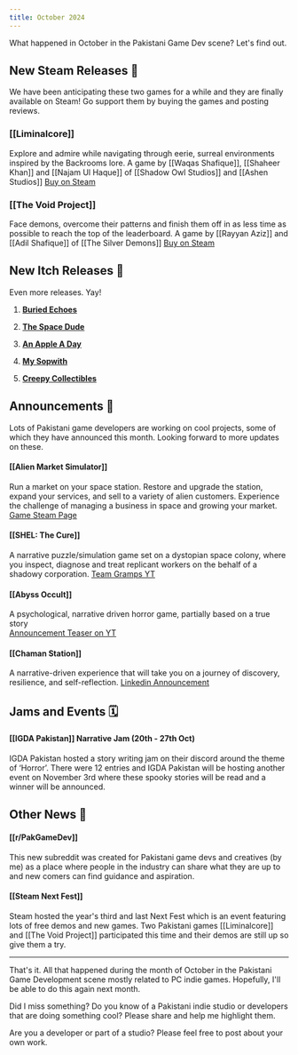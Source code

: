 ```yaml
---
title: October 2024
---
```


What happened in October in the Pakistani Game Dev scene? Let's find out.

## New Steam Releases 🥳

We have been anticipating these two games for a while and they are finally available on Steam! Go support them by buying the games and posting reviews.


### **[[Liminalcore]]**
Explore and admire while navigating through eerie, surreal environments inspired by the Backrooms lore.
A game by [[Waqas Shafique]], [[Shaheer Khan]] and [[Najam Ul Haque]] of [[Shadow Owl Studios]] and [[Ashen Studios]]
[Buy on Steam](https://store.steampowered.com/app/3107900/Liminalcore)


### **[[The Void Project]]**
Face demons, overcome their patterns and finish them off in as less time as possible to reach the top of the leaderboard.
A game by [[Rayyan Aziz]] and [[Adil Shafique]] of [[The Silver Demons]]
[Buy on Steam](https://store.steampowered.com/app/2681270/The_Void_Project/)


## New Itch Releases 🎉

Even more releases. Yay!

1. [**Buried Echoes**](https://adeeltariq.itch.io/buried-echoes)

2. [**The Space Dude**](https://max3d.itch.io/the-space-dude)

3. [**An Apple A Day**](https://sarah-noor.itch.io/an-apple-a-day)

4. [**My Sopwith**](https://adeeltariq.itch.io/sopwith)

5. [**Creepy Collectibles**](https://jeea84.itch.io/creepy-collectibles)


## Announcements 📢 

Lots of Pakistani game developers are working on cool projects, some of which they have announced this month. Looking forward to more updates on these.
 
#### **[[Alien Market Simulator]]**
Run a market on your space station. Restore and upgrade the station, expand your services, and sell to a variety of alien customers. Experience the challenge of managing a business in space and growing your market.
[Game Steam Page](https://store.steampowered.com/app/3215290/Alien_Market_Simulator/)

#### **[[SHEL: The Cure]]**
A narrative puzzle/simulation game set on a dystopian space colony, where you inspect, diagnose and treat replicant workers on the behalf of a shadowy corporation.
[Team Gramps YT](https://www.youtube.com/@teamgramps)

#### **[[Abyss Occult]]**
A psychological, narrative driven horror game, partially based on a true story  
[Announcement Teaser on YT](https://www.youtube.com/watch?v=QkcA0-4jOW4)

#### **[[Chaman Station]]**
A narrative-driven experience that will take you on a journey of discovery, resilience, and self-reflection.
[Linkedin Announcement](https://www.linkedin.com/feed/update/urn:li:activity:7255518528496173057/)

  
## Jams and Events 🗓️

#### **[[IGDA Pakistan]] Narrative Jam (20th - 27th Oct)**
IGDA Pakistan hosted a story writing jam on their discord around the theme of ‘Horror’. There were 12 entries and IGDA Pakistan will be hosting another event on November 3rd where these spooky stories will be read and a winner will be announced.


## Other News 📰

#### **[[r/PakGameDev]]**
This new subreddit was created for Pakistani game devs and creatives (by me) as a place where people in the industry can share what they are up to and new comers can find guidance and aspiration.
  
#### **[[Steam Next Fest]]**
Steam hosted the year's third and last Next Fest which is an event featuring lots of free demos and new games. Two Pakistani games [[Liminalcore]] and [[The Void Project]] participated this time and their demos are still up so give them a try.

---

That's it. All that happened during the month of October in the Pakistani Game Development scene mostly related to PC indie games. Hopefully, I'll be able to do this again next month. 

Did I miss something? Do you know of a Pakistani indie studio or developers that are doing something cool? Please share and help me highlight them.

Are you a developer or part of a studio? Please feel free to post about your own work.

  
